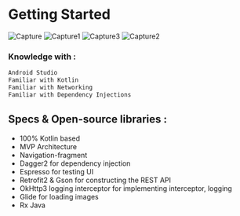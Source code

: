 # Getting Started
![Capture](https://user-images.githubusercontent.com/39958771/62476281-f71f7980-b7a6-11e9-96a1-e4ffc4e3ac60.PNG)
![Capture1](https://user-images.githubusercontent.com/39958771/62476372-2209cd80-b7a7-11e9-838f-827c9eaded76.PNG)
![Capture3](https://user-images.githubusercontent.com/39958771/62476381-27671800-b7a7-11e9-9ee9-b2c006930450.PNG)
![Capture2](https://user-images.githubusercontent.com/39958771/62476378-246c2780-b7a7-11e9-8456-9e159338f0ce.PNG)

### Knowledge with :
```java
Android Studio
Familiar with Kotlin
Familiar with Networking
Familiar with Dependency Injections
```


## Specs & Open-source libraries :
* 100% Kotlin based
* MVP Architecture
* Navigation-fragment 
* Dagger2 for dependency injection
* Espresso for testing UI
* Retrofit2 & Gson for constructing the REST API
* OkHttp3 logging interceptor for implementing interceptor, logging
* Glide for loading images
* Rx Java <Observable>


